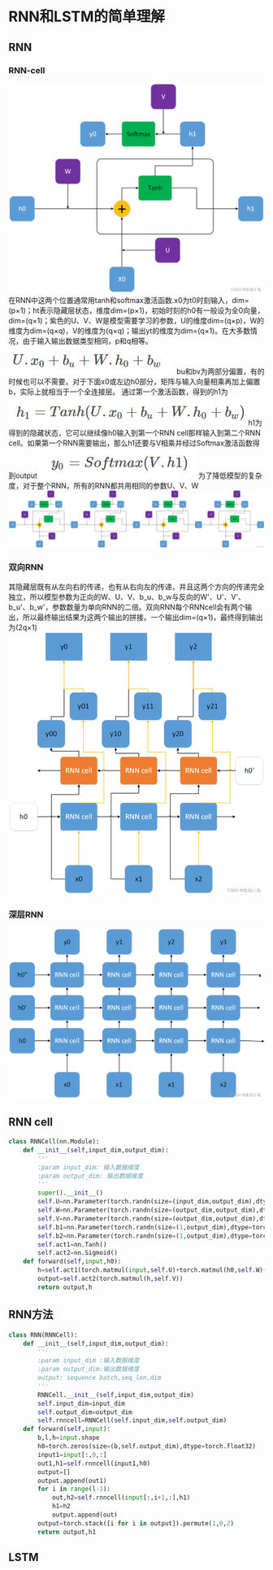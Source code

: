 # RNN和LSTM的简单理解

## RNN

### RNN-cell
![alt text](image-16.png)
在RNN中这两个位置通常用tanh和softmax激活函数.x0为t0时刻输入，dim=(p×1)；ht表示隐藏层状态，维度dim=(p×1)，初始时刻的h0有一般设为全0向量，dim=(q×1)；紫色的U、V、W是模型需要学习的参数，U的维度dim=(q×p)，W的维度为dim=(q×q)，V的维度为(q×q)；输出yt的维度为dim=(q×1)。在大多数情况，由于输入输出数据类型相同，p和q相等。
![alt text](image-17.png)
bu和bv为两部分偏置，有的时候也可以不需要。对于下面x0或左边h0部分，矩阵与输入向量相乘再加上偏置b，实际上就相当于一个全连接层。
通过第一个激活函数，得到的h1为
![alt text](image-18.png)
h1为得到的隐藏状态，它可以继续像h0输入到第一个RNN cell那样输入到第二个RNN cell。如果第一个RNN需要输出，那么h1还要与V相乘并经过Softmax激活函数得到output
![alt text](image-19.png)
为了降低模型的复杂度，对于整个RNN，所有的RNN都共用相同的参数U、V、W
![alt text](image-20.png)
### 双向RNN
其隐藏层既有从左向右的传递，也有从右向左的传递，并且这两个方向的传递完全独立，所以模型参数为正向的W、U、V、b_u、b_w与反向的W'、U'、V'、b_u'、b_w'，参数数量为单向RNN的二倍。双向RNN每个RNNcell会有两个输出，所以最终输出结果为这两个输出的拼接。一个输出dim=(q×1)，最终得到输出为(2q×1)
![alt text](image-21.png)
### 深层RNN
![alt text](image-22.png)
## RNN cell
```python
class RNNCell(nn.Module):
    def __init__(self,input_dim,output_dim):
        '''
        :param input_dim: 输入数据维度
        :param output_dim: 输出数据维度
        '''
        super().__init__()
        self.U=nn.Parameter(torch.randn(size=(input_dim,output_dim),dtype=torch.float32))
        self.W=nn.Parameter(torch.randn(size=(output_dim,output_dim),dtype=torch.float32))
        self.V=nn.Parameter(torch.randn(size=(output_dim,output_dim),dtype=torch.float32))
        self.b1=nn.Parameter(torch.randn(size=(1,output_dim),dtype=torch.float32))
        self.b2=nn.Parameter(torch.randn(size=(1,output_dim),dtype=torch.float32))
        self.act1=nn.Tanh()
        self.act2=nn.Sigmoid()
    def forward(self,input,h0):
        h=self.act1(torch.matmul(input,self.U)+torch.matmul(h0,self.W)+self.b1+self.b2)
        output=self.act2(torch.matmul(h,self.V))
        return output,h
```        

## RNN方法  
```python      
class RNN(RNNCell):
    def __init__(self,input_dim,output_dim):
        '''
        :param input_dim :输入数据维度
        :param output_dim:输出数据维度
        output: sequence batch,seq_len,dim
        '''
        RNNCell.__init__(self,input_dim,output_dim)
        self.input_dim=input_dim
        self.output_dim=output_dim
        self.rnncell=RNNCell(self.input_dim,self.output_dim)
    def forward(self,input):
        b,l,h=input.shape
        h0=torch.zeros(size=(b,self.output_dim),dtype=torch.float32)
        input1=input[:,0,:]
        out1,h1=self.rnncell(input1,h0)
        output=[]
        output.append(out1)
        for i in range(l-1):
            out,h2=self.rnncell(input[:,i+1,:],h1)
            h1=h2
            output.append(out)
        output=torch.stack([i for i in output]).permute(1,0,2)
        return output,h1
```
## LSTM
